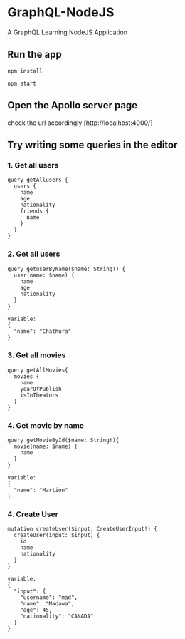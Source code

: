 # GraphQL-NodeJS
A GraphQL Learning NodeJS Application

## Run the app
``` npm install ```

``` npm start ```

## Open the Apollo server page
check the url accordingly
[http://localhost:4000/]

## Try writing some queries in the editor

### 1. Get all users
```
query getAllusers {
  users {
    name
    age
    nationality
    friends {
      name
    }
  }
}
```

### 2. Get all users
```
query getuserByName($name: String!) {
  user(name: $name) {
    name
    age
    nationality
  }
}

variable:
{
  "name": "Chathura"
}
```

### 3. Get all movies
```
query getAllMovies{
  movies {
    name
    yearOfPublish
    isInTheators
  }
}
```
### 4. Get movie by name
```
query getMovieById($name: String!){
  movie(name: $name) {
    name
  }
}

variable:
{
  "name": "Martion"
}
```

### 4. Create User
```
mutation createUser($input: CreateUserInput!) {
  createUser(input: $input) {
    id
    name
    nationality
  }
}

variable:
{
  "input": {
    "username": "mad",
    "name": "Madawa",
    "age": 45,
    "nationality": "CANADA"
  }
}
```